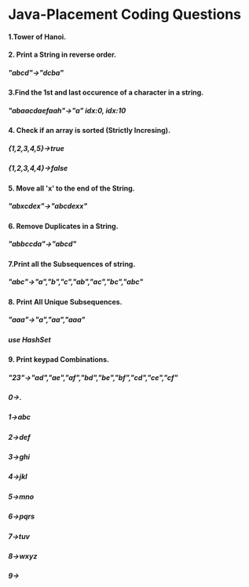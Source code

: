 # Java-Placement Coding Questions

#### 1.Tower of Hanoi.

#### 2. Print a String in reverse order.
##### "abcd"->"dcba"
 
 
#### 3.Find the 1st and last occurence of a character in a string.
##### "abaacdaefaah"->"a" idx:0, idx:10


#### 4. Check if an array is sorted (Strictly Incresing).
##### {1,2,3,4,5}->true
##### {1,2,3,4,4}->false


#### 5. Move all 'x' to the end of the String.
##### "abxcdex"->"abcdexx"


#### 6. Remove Duplicates in a String.
##### "abbccda"->"abcd"


#### 7.Print all the Subsequences of string.

##### "abc"->"a","b","c","ab","ac","bc","abc"


#### 8. Print All Unique Subsequences.

##### "aaa"->"a","aa","aaa"
##### use HashSet 



#### 9. Print keypad Combinations.

##### "23"->"ad","ae","af","bd","be","bf","cd","ce","cf"
##### 0->.
##### 1->abc
##### 2->def
##### 3->ghi
##### 4->jkl
##### 5->mno
##### 6->pqrs
##### 7->tuv
##### 8->wxyz
##### 9->
